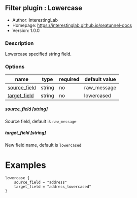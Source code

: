 ## Filter plugin : Lowercase

* Author: InterestingLab
* Homepage: https://interestinglab.github.io/seatunnel-docs
* Version: 1.0.0

### Description

Lowercase specified string field.

### Options

| name | type | required | default value |
| --- | --- | --- | --- |
| [source_field](#source_field-string) | string | no | raw_message |
| [target_field](#target_field-string) | string | no | lowercased |

##### source_field [string]

Source field, default is `raw_message`

##### target_field [string]

New field name, default is `lowercased`

# Examples

```
lowercase {
    source_field = "address"
    target_field = "address_lowercased"
}
```
